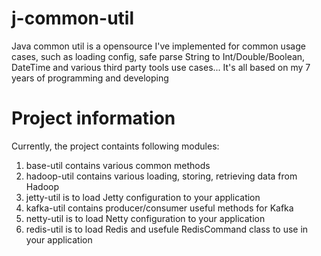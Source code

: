 # j-common-util
Java common util is a opensource I've implemented for common usage cases, such as loading config, safe parse String to Int/Double/Boolean, DateTime and various third party tools use cases... It's all based on my 7 years of programming and developing

# Project information
Currently, the project containts following modules:
 1) base-util contains various common methods
 2) hadoop-util contains various loading, storing, retrieving data from Hadoop
 3) jetty-util is to load Jetty configuration to your application
 4) kafka-util contains producer/consumer useful methods for Kafka
 5) netty-util is to load Netty configuration to your application
 6) redis-util is to load Redis and usefule RedisCommand class to use in your application
